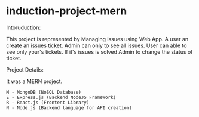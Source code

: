 # induction-project-mern

Intoruduction:

  This project is represented by Managing issues using Web App.
  A user an create an issues ticket. Admin can only to see all issues.
  User can able to see only your's tickets.
  If it's issues is solved Admin to change the status of ticket. 
  
Project Details:

  It was a MERN project.
  
    M - MongoDB (NoSQL Database)
    E - Express.js (Backend NodeJS FrameWork)
    R - React.js (Frontent Library)
    N - Node.js (Backend language for API creation)
    
    
